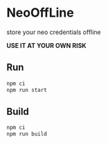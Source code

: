 # NeoOffLine

store your neo credentials offline

**USE IT AT YOUR OWN RISK**

## Run

```sh
npm ci
npm run start
```

## Build

```sh
npm ci
npm run build
```
